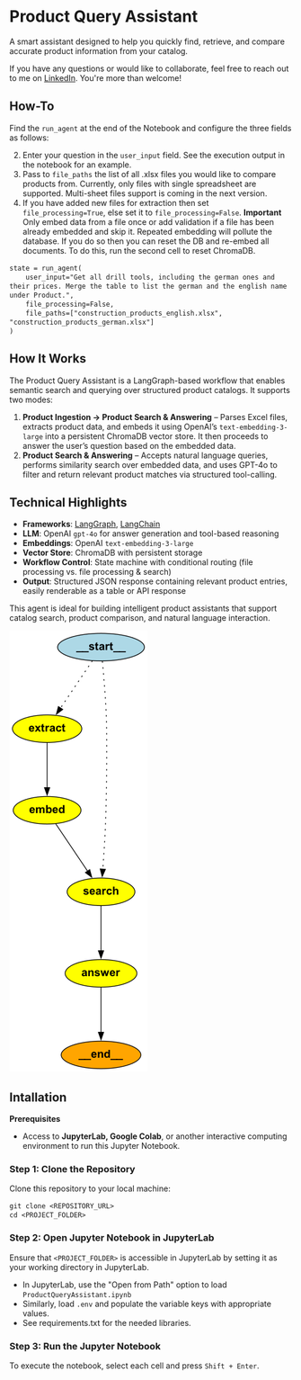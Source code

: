 # Product Query Assistant

A smart assistant designed to help you quickly find, retrieve, and compare accurate product information from your catalog. 

If you have any questions or would like to collaborate, feel free to reach out to me on [LinkedIn](https://www.linkedin.com/in/jenya-stoeva-60477249/). You're more than welcome!

## How-To

Find the ```run_agent``` at the end of the Notebook and configure the three fields as follows: 

2. Enter your question in the ```user_input``` field. See the execution output in the notebook for an example.
3. Pass to ```file_paths``` the list of all .xlsx files you would like to compare products from. Currently, only files with single spreadsheet are supported. Multi-sheet files support is coming in the next version.
4. If you have added new files for extraction then set ```file_processing=True```, else set it to ```file_processing=False```. **Important** Only embed data from a file once or add validation if a file has been already embedded and skip it. Repeated embedding will pollute the database. If you do so then you can reset the DB and re-embed all documents. To do this, run the second cell to reset ChromaDB.

```
state = run_agent(
    user_input="Get all drill tools, including the german ones and their prices. Merge the table to list the german and the english name under Product.",
    file_processing=False,
    file_paths=["construction_products_english.xlsx", "construction_products_german.xlsx"]
)
```

## How It Works

The Product Query Assistant is a LangGraph-based workflow that enables semantic search and querying over structured product catalogs. It supports two modes:

1. **Product Ingestion -> Product Search & Answering** – Parses Excel files, extracts product data, and embeds it using OpenAI’s `text-embedding-3-large` into a persistent ChromaDB vector store. It then proceeds to answer the user’s question based on the embedded data.
2. **Product Search & Answering** – Accepts natural language queries, performs similarity search over embedded data, and uses GPT-4o to filter and return relevant product matches via structured tool-calling.

## Technical Highlights
- **Frameworks**: [LangGraph](https://github.com/langchain-ai/langgraph), [LangChain](https://github.com/langchain-ai/langchain)
- **LLM**: OpenAI `gpt-4o` for answer generation and tool-based reasoning
- **Embeddings**: OpenAI `text-embedding-3-large`
- **Vector Store**: ChromaDB with persistent storage
- **Workflow Control**: State machine with conditional routing (file processing vs. file processing & search)
- **Output**: Structured JSON response containing relevant product entries, easily renderable as a table or API response

This agent is ideal for building intelligent product assistants that support catalog search, product comparison, and natural language interaction.

![LangGraph Workflow](https://github.com/jenyss/ProductQueryAssistant/blob/main/workflow_graph.png)


## Intallation

<b>Prerequisites</b>

* Access to <b>JupyterLab, Google Colab</b>, or another interactive computing environment to run this Jupyter Notebook.

### Step 1: Clone the Repository

Clone this repository to your local machine:
```
git clone <REPOSITORY_URL>
cd <PROJECT_FOLDER>
```

### Step 2: Open Jupyter Notebook in JupyterLab

Ensure that ```<PROJECT_FOLDER>``` is accessible in JupyterLab by setting it as your working directory in JupyterLab.
 * In JupyterLab, use the "Open from Path" option to load ```ProductQueryAssistant.ipynb```
 * Similarly, load ```.env``` and populate the variable keys with appropriate values.
 * See requirements.txt for the needed libraries.
   
### Step 3: Run the Jupyter Notebook

To execute the notebook, select each cell and press ```Shift + Enter```.

